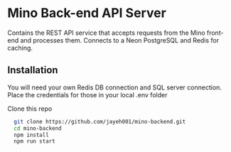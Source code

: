 # Mino Back-end API Server

Contains the REST API service that accepts requests from the Mino front-end and processes them. Connects to a Neon PostgreSQL and Redis for caching. 


## Installation

You will need your own Redis DB connection and SQL server connection. Place the credentials for those in your local .env folder

Clone this repo

```bash
  git clone https://github.com/jayeh001/mino-backend.git
  cd mino-backend
  npm install
  npm run start
```
